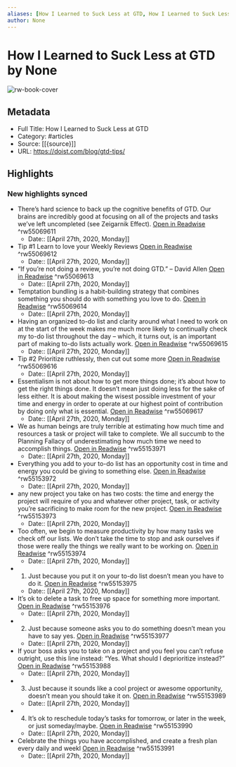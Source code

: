 ```yaml
---
aliases: [How I Learned to Suck Less at GTD, How I Learned to Suck Less at GTD]
author: None
---
```

# How I Learned to Suck Less at GTD by None

![rw-book-cover](https://readwise-assets.s3.amazonaws.com/static/images/article2.74d541386bbf.png)

## Metadata

- Full Title: How I Learned to Suck Less at GTD
- Category: #articles
- Source: [[{source}]]
- URL: https://doist.com/blog/gtd-tips/

## Highlights
### New highlights synced
- There’s hard science to back up the cognitive benefits of GTD. Our brains are incredibly good at focusing on all of the projects and tasks we’ve left uncompleted (see Zeigarnik Effect). [Open in Readwise](https://readwise.io/open/55069611) ^rw55069611
    - Date:: [[April 27th, 2020, Monday]]
- Tip #1 Learn to love your Weekly Reviews [Open in Readwise](https://readwise.io/open/55069612) ^rw55069612
    - Date:: [[April 27th, 2020, Monday]]
- “If you’re not doing a review, you’re not doing GTD.” – David Allen [Open in Readwise](https://readwise.io/open/55069613) ^rw55069613
    - Date:: [[April 27th, 2020, Monday]]
- Temptation bundling is a habit-building strategy that combines something you should do with something you love to do. [Open in Readwise](https://readwise.io/open/55069614) ^rw55069614
    - Date:: [[April 27th, 2020, Monday]]
- Having an organized to-do list and clarity around what I need to work on at the start of the week makes me much more likely to continually check my to-do list throughout the day – which, it turns out, is an important part of making to-do lists actually work. [Open in Readwise](https://readwise.io/open/55069615) ^rw55069615
    - Date:: [[April 27th, 2020, Monday]]
- Tip #2 Prioritize ruthlessly, then cut out some more [Open in Readwise](https://readwise.io/open/55069616) ^rw55069616
    - Date:: [[April 27th, 2020, Monday]]
- Essentialism is not about how to get more things done; it’s about how to get the right things done. It doesn’t mean just doing less for the sake of less either. It is about making the wisest possible investment of your time and energy in order to operate at our highest point of contribution by doing only what is essential. [Open in Readwise](https://readwise.io/open/55069617) ^rw55069617
    - Date:: [[April 27th, 2020, Monday]]
- We as human beings are truly terrible at estimating how much time and resources a task or project will take to complete. We all succumb to the Planning Fallacy of underestimating how much time we need to accomplish things. [Open in Readwise](https://readwise.io/open/55153971) ^rw55153971
    - Date:: [[April 27th, 2020, Monday]]
- Everything you add to your to-do list has an opportunity cost in time and energy you could be giving to something else. [Open in Readwise](https://readwise.io/open/55153972) ^rw55153972
    - Date:: [[April 27th, 2020, Monday]]
- any new project you take on has two costs: the time and energy the project will require of you and whatever other project, task, or activity you’re sacrificing to make room for the new project. [Open in Readwise](https://readwise.io/open/55153973) ^rw55153973
    - Date:: [[April 27th, 2020, Monday]]
- Too often, we begin to measure productivity by how many tasks we check off our lists. We don’t take the time to stop and ask ourselves if those were really the things we really want to be working on. [Open in Readwise](https://readwise.io/open/55153974) ^rw55153974
    - Date:: [[April 27th, 2020, Monday]]
- 1. Just because you put it on your to-do list doesn’t mean you have to do it. [Open in Readwise](https://readwise.io/open/55153975) ^rw55153975
    - Date:: [[April 27th, 2020, Monday]]
- It’s ok to delete a task to free up space for something more important. [Open in Readwise](https://readwise.io/open/55153976) ^rw55153976
    - Date:: [[April 27th, 2020, Monday]]
- 2. Just because someone asks you to do something doesn’t mean you have to say yes. [Open in Readwise](https://readwise.io/open/55153977) ^rw55153977
    - Date:: [[April 27th, 2020, Monday]]
- If your boss asks you to take on a project and you feel you can’t refuse outright, use this line instead: “Yes. What should I deprioritize instead?” [Open in Readwise](https://readwise.io/open/55153988) ^rw55153988
    - Date:: [[April 27th, 2020, Monday]]
- 3. Just because it sounds like a cool project or awesome opportunity, doesn’t mean you should take it on. [Open in Readwise](https://readwise.io/open/55153989) ^rw55153989
    - Date:: [[April 27th, 2020, Monday]]
- 4. It’s ok to reschedule today’s tasks for tomorrow, or later in the week, or just someday/maybe. [Open in Readwise](https://readwise.io/open/55153990) ^rw55153990
    - Date:: [[April 27th, 2020, Monday]]
- Celebrate the things you have accomplished, and create a fresh plan every daily and weekl [Open in Readwise](https://readwise.io/open/55153991) ^rw55153991
    - Date:: [[April 27th, 2020, Monday]]
